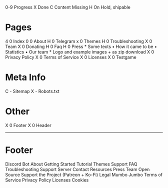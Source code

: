 0-9 Progress
  X Done
  C Content Missing
  H On Hold, shipable

# Pages
4 0 Index
0 0 About
H 0 Telegram
x 0 Themes
H 0 Troubleshooting
X 0 Team
X 0 Donating
H 0 Faq
H 0 Press
      * Some texts
        • How it came to be
        • Statistics
        • Our team
      * Logo and example images + as zip download
X 0 Privacy Policy
X 0 Terms of Service
X 0 Licenses
X 0 Testgame

# Meta Info
C - Sitemap
X - Robots.txt

# Other
X 0 Footer
X 0 Header


---

# Footer
Discord Bot
  About
  Getting Started
  Tutorial
  Themes
Support
  FAQ
  Troubleshooting
  Support Server
  Contact
Resources
  Press
  Team
  Open Source
  Support the Project (Patreon + Ko-Fi)
Legal Mumbo Jumbo
  Terms of Service
  Privacy Policy
  Licenses
  Cookies